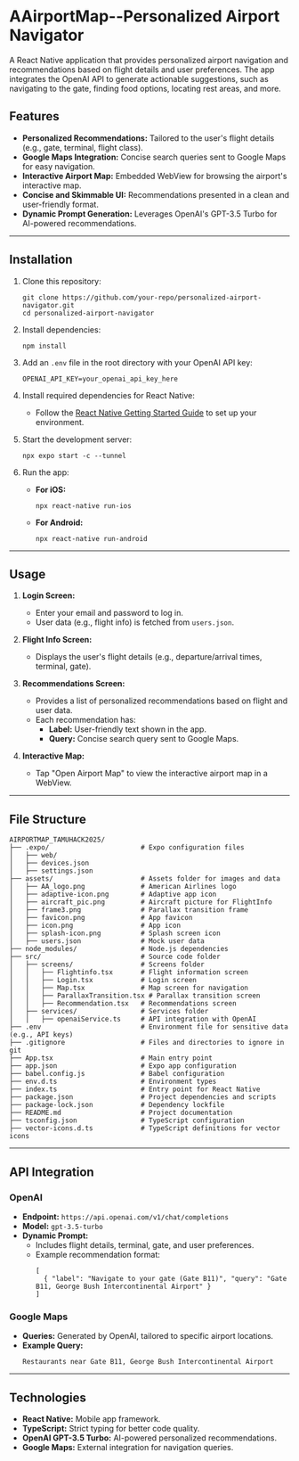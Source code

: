 # AAirportMap--Personalized Airport Navigator

A React Native application that provides personalized airport navigation and recommendations based on flight details and user preferences. The app integrates the OpenAI API to generate actionable suggestions, such as navigating to the gate, finding food options, locating rest areas, and more.

## Features

- **Personalized Recommendations:** Tailored to the user's flight details (e.g., gate, terminal, flight class).
- **Google Maps Integration:** Concise search queries sent to Google Maps for easy navigation.
- **Interactive Airport Map:** Embedded WebView for browsing the airport's interactive map.
- **Concise and Skimmable UI:** Recommendations presented in a clean and user-friendly format.
- **Dynamic Prompt Generation:** Leverages OpenAI's GPT-3.5 Turbo for AI-powered recommendations.

---

## Installation

1. Clone this repository:
   ```
   git clone https://github.com/your-repo/personalized-airport-navigator.git
   cd personalized-airport-navigator
   ```

2. Install dependencies:
   ```
   npm install
   ```

3. Add an `.env` file in the root directory with your OpenAI API key:
   ```
   OPENAI_API_KEY=your_openai_api_key_here
   ```

4. Install required dependencies for React Native:
   - Follow the [React Native Getting Started Guide](https://reactnative.dev/docs/environment-setup) to set up your environment.

5. Start the development server:
   ```
   npx expo start -c --tunnel
   ```

6. Run the app:
   - **For iOS:**
     ```
     npx react-native run-ios
     ```
   - **For Android:**
     ```
     npx react-native run-android
     ```

---

## Usage

1. **Login Screen:**
   - Enter your email and password to log in.
   - User data (e.g., flight info) is fetched from `users.json`.

2. **Flight Info Screen:**
   - Displays the user's flight details (e.g., departure/arrival times, terminal, gate).

3. **Recommendations Screen:**
   - Provides a list of personalized recommendations based on flight and user data.
   - Each recommendation has:
     - **Label:** User-friendly text shown in the app.
     - **Query:** Concise search query sent to Google Maps.

4. **Interactive Map:**
   - Tap "Open Airport Map" to view the interactive airport map in a WebView.

---

## File Structure

```
AIRPORTMAP_TAMUHACK2025/
├── .expo/                       # Expo configuration files
│   ├── web/
│   ├── devices.json
│   ├── settings.json
├── assets/                      # Assets folder for images and data
│   ├── AA_logo.png              # American Airlines logo
│   ├── adaptive-icon.png        # Adaptive app icon
│   ├── aircraft_pic.png         # Aircraft picture for FlightInfo
│   ├── frame3.png               # Parallax transition frame
│   ├── favicon.png              # App favicon
│   ├── icon.png                 # App icon
│   ├── splash-icon.png          # Splash screen icon
│   ├── users.json               # Mock user data
├── node_modules/                # Node.js dependencies
├── src/                         # Source code folder
│   ├── screens/                 # Screens folder
│   │   ├── Flightinfo.tsx       # Flight information screen
│   │   ├── Login.tsx            # Login screen
│   │   ├── Map.tsx              # Map screen for navigation
│   │   ├── ParallaxTransition.tsx # Parallax transition screen
│   │   ├── Recommendation.tsx   # Recommendations screen
│   ├── services/                # Services folder
│   │   ├── openaiService.ts     # API integration with OpenAI
├── .env                         # Environment file for sensitive data (e.g., API keys)
├── .gitignore                   # Files and directories to ignore in git
├── App.tsx                      # Main entry point
├── app.json                     # Expo app configuration
├── babel.config.js              # Babel configuration
├── env.d.ts                     # Environment types
├── index.ts                     # Entry point for React Native
├── package.json                 # Project dependencies and scripts
├── package-lock.json            # Dependency lockfile
├── README.md                    # Project documentation
├── tsconfig.json                # TypeScript configuration
├── vector-icons.d.ts            # TypeScript definitions for vector icons
```
---

## API Integration

### OpenAI
- **Endpoint:** `https://api.openai.com/v1/chat/completions`
- **Model:** `gpt-3.5-turbo`
- **Dynamic Prompt:**
  - Includes flight details, terminal, gate, and user preferences.
  - Example recommendation format:
    ```
    [
      { "label": "Navigate to your gate (Gate B11)", "query": "Gate B11, George Bush Intercontinental Airport" }
    ]
    ```

### Google Maps
- **Queries:** Generated by OpenAI, tailored to specific airport locations.
- **Example Query:**
  ```
  Restaurants near Gate B11, George Bush Intercontinental Airport
  ```

---

## Technologies

- **React Native:** Mobile app framework.
- **TypeScript:** Strict typing for better code quality.
- **OpenAI GPT-3.5 Turbo:** AI-powered personalized recommendations.
- **Google Maps:** External integration for navigation queries.
